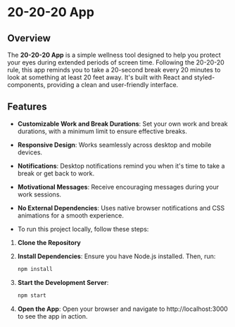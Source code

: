 # 20-20-20 App

## Overview

The **20-20-20 App** is a simple wellness tool designed to help you protect your eyes during extended periods of screen time. Following the 20-20-20 rule, this app reminds you to take a 20-second break every 20 minutes to look at something at least 20 feet away. It's built with React and styled-components, providing a clean and user-friendly interface.

## Features

- **Customizable Work and Break Durations**: Set your own work and break durations, with a minimum limit to ensure effective breaks.
- **Responsive Design**: Works seamlessly across desktop and mobile devices.
- **Notifications**: Desktop notifications remind you when it's time to take a break or get back to work.
- **Motivational Messages**: Receive encouraging messages during your work sessions.
- **No External Dependencies**: Uses native browser notifications and CSS animations for a smooth experience.

- To run this project locally, follow these steps:

1. **Clone the Repository**

2. **Install Dependencies**: Ensure you have Node.js installed. Then, run:
   ```bash
   npm install
   ```
   
3. **Start the Development Server**:
   ```bash
   npm start
   ```
4. **Open the App**: Open your browser and navigate to http://localhost:3000 to see the app in action.
